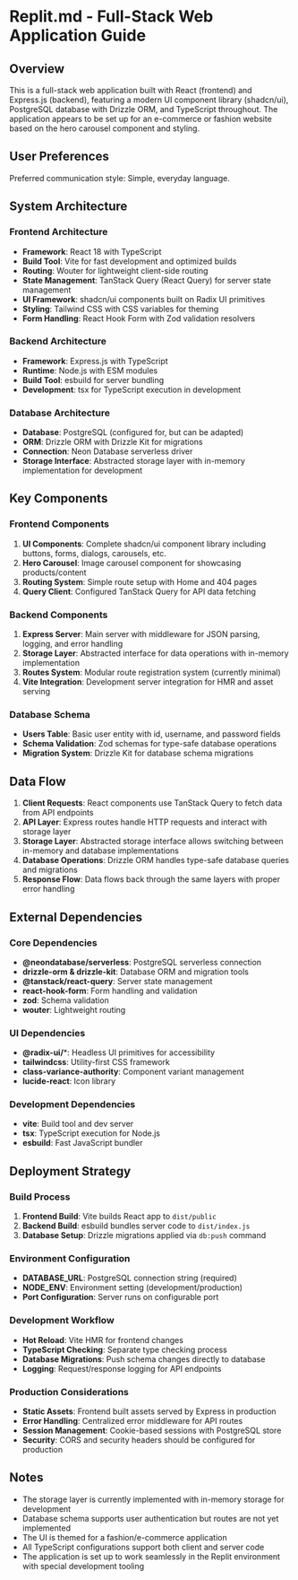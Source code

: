 # Replit.md - Full-Stack Web Application Guide

## Overview

This is a full-stack web application built with React (frontend) and Express.js (backend), featuring a modern UI component library (shadcn/ui), PostgreSQL database with Drizzle ORM, and TypeScript throughout. The application appears to be set up for an e-commerce or fashion website based on the hero carousel component and styling.

## User Preferences

Preferred communication style: Simple, everyday language.

## System Architecture

### Frontend Architecture
- **Framework**: React 18 with TypeScript
- **Build Tool**: Vite for fast development and optimized builds
- **Routing**: Wouter for lightweight client-side routing
- **State Management**: TanStack Query (React Query) for server state management
- **UI Framework**: shadcn/ui components built on Radix UI primitives
- **Styling**: Tailwind CSS with CSS variables for theming
- **Form Handling**: React Hook Form with Zod validation resolvers

### Backend Architecture
- **Framework**: Express.js with TypeScript
- **Runtime**: Node.js with ESM modules
- **Build Tool**: esbuild for server bundling
- **Development**: tsx for TypeScript execution in development

### Database Architecture
- **Database**: PostgreSQL (configured for, but can be adapted)
- **ORM**: Drizzle ORM with Drizzle Kit for migrations
- **Connection**: Neon Database serverless driver
- **Storage Interface**: Abstracted storage layer with in-memory implementation for development

## Key Components

### Frontend Components
1. **UI Components**: Complete shadcn/ui component library including buttons, forms, dialogs, carousels, etc.
2. **Hero Carousel**: Image carousel component for showcasing products/content
3. **Routing System**: Simple route setup with Home and 404 pages
4. **Query Client**: Configured TanStack Query for API data fetching

### Backend Components
1. **Express Server**: Main server with middleware for JSON parsing, logging, and error handling
2. **Storage Layer**: Abstracted interface for data operations with in-memory implementation
3. **Routes System**: Modular route registration system (currently minimal)
4. **Vite Integration**: Development server integration for HMR and asset serving

### Database Schema
- **Users Table**: Basic user entity with id, username, and password fields
- **Schema Validation**: Zod schemas for type-safe database operations
- **Migration System**: Drizzle Kit for database schema migrations

## Data Flow

1. **Client Requests**: React components use TanStack Query to fetch data from API endpoints
2. **API Layer**: Express routes handle HTTP requests and interact with storage layer
3. **Storage Layer**: Abstracted storage interface allows switching between in-memory and database implementations
4. **Database Operations**: Drizzle ORM handles type-safe database queries and migrations
5. **Response Flow**: Data flows back through the same layers with proper error handling

## External Dependencies

### Core Dependencies
- **@neondatabase/serverless**: PostgreSQL serverless connection
- **drizzle-orm & drizzle-kit**: Database ORM and migration tools
- **@tanstack/react-query**: Server state management
- **react-hook-form**: Form handling and validation
- **zod**: Schema validation
- **wouter**: Lightweight routing

### UI Dependencies
- **@radix-ui/***: Headless UI primitives for accessibility
- **tailwindcss**: Utility-first CSS framework
- **class-variance-authority**: Component variant management
- **lucide-react**: Icon library

### Development Dependencies
- **vite**: Build tool and dev server
- **tsx**: TypeScript execution for Node.js
- **esbuild**: Fast JavaScript bundler

## Deployment Strategy

### Build Process
1. **Frontend Build**: Vite builds React app to `dist/public`
2. **Backend Build**: esbuild bundles server code to `dist/index.js`
3. **Database Setup**: Drizzle migrations applied via `db:push` command

### Environment Configuration
- **DATABASE_URL**: PostgreSQL connection string (required)
- **NODE_ENV**: Environment setting (development/production)
- **Port Configuration**: Server runs on configurable port

### Development Workflow
- **Hot Reload**: Vite HMR for frontend changes
- **TypeScript Checking**: Separate type checking process
- **Database Migrations**: Push schema changes directly to database
- **Logging**: Request/response logging for API endpoints

### Production Considerations
- **Static Assets**: Frontend built assets served by Express in production
- **Error Handling**: Centralized error middleware for API routes
- **Session Management**: Cookie-based sessions with PostgreSQL store
- **Security**: CORS and security headers should be configured for production

## Notes

- The storage layer is currently implemented with in-memory storage for development
- Database schema supports user authentication but routes are not yet implemented
- The UI is themed for a fashion/e-commerce application
- All TypeScript configurations support both client and server code
- The application is set up to work seamlessly in the Replit environment with special development tooling